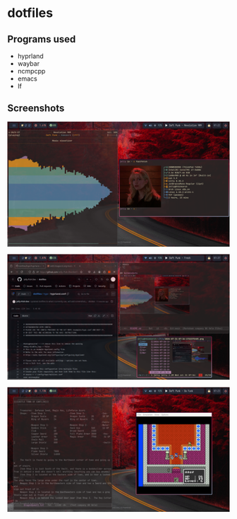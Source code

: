 # dotfiles

## Programs used
- hyprland
- waybar
- ncmpcpp
- emacs
- lf

## Screenshots 

![screenshot1](./2024-07-31-07:22:1722374559.png)

![screenshot2](./2024-07-31-07:37:1722375441.png
)

![screenshot3](./2024-07-31-07:23:1722374632.png)
